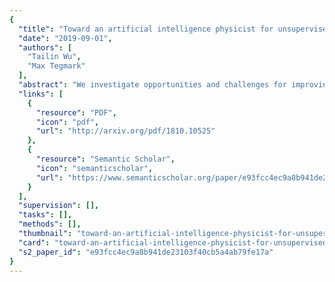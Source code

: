 ```yaml
---
{
  "title": "Toward an artificial intelligence physicist for unsupervised learning.",
  "date": "2019-09-01",
  "authors": [
    "Tailin Wu",
    "Max Tegmark"
  ],
  "abstract": "We investigate opportunities and challenges for improving unsupervised machine learning using four common strategies with a long history in physics: divide and conquer, Occam's razor, unification, and lifelong learning. Instead of using one model to learn everything, we propose a paradigm centered around the learning and manipulation of theories, which parsimoniously predict both aspects of the future (from past observations) and the domain in which these predictions are accurate. Specifically, we propose a generalized mean loss to encourage each theory to specialize in its comparatively advantageous domain, and a differentiable description length objective to downweight bad data and \"snap\" learned theories into simple symbolic formulas. Theories are stored in a \"theory hub,\" which continuously unifies learned theories and can propose theories when encountering new environments. We test our implementation, the toy \"artificial intelligence physicist\" learning agent, on a suite of increasingly complex physics environments. From unsupervised observation of trajectories through worlds involving random combinations of gravity, electromagnetism, harmonic motion, and elastic bounces, our agent typically learns faster and produces mean-squared prediction errors about a billion times smaller than a standard feedforward neural net of comparable complexity, typically recovering integer and rational theory parameters exactly. Our agent successfully identifies domains with different laws of motion also for a nonlinear chaotic double pendulum in a piecewise constant force field.",
  "links": [
    {
      "resource": "PDF",
      "icon": "pdf",
      "url": "http://arxiv.org/pdf/1810.10525"
    },
    {
      "resource": "Semantic Scholar",
      "icon": "semanticscholar",
      "url": "https://www.semanticscholar.org/paper/e93fcc4ec9a8b941de23103f40cb5a4ab79fe17a"
    }
  ],
  "supervision": [],
  "tasks": [],
  "methods": [],
  "thumbnail": "toward-an-artificial-intelligence-physicist-for-unsupervised-learning-thumb.jpg",
  "card": "toward-an-artificial-intelligence-physicist-for-unsupervised-learning-card.jpg",
  "s2_paper_id": "e93fcc4ec9a8b941de23103f40cb5a4ab79fe17a"
}
---
```


